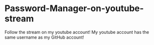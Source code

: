 # Password-Manager-on-youtube-stream
Follow the stream on my youtube account! 
My youtube account has the same username as my GitHub account!
